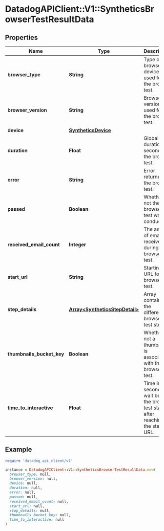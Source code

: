 # DatadogAPIClient::V1::SyntheticsBrowserTestResultData

## Properties

| Name                      | Type                                                             | Description                                                                         | Notes      |
| ------------------------- | ---------------------------------------------------------------- | ----------------------------------------------------------------------------------- | ---------- |
| **browser_type**          | **String**                                                       | Type of browser device used for the browser test.                                   | [optional] |
| **browser_version**       | **String**                                                       | Browser version used for the browser test.                                          | [optional] |
| **device**                | [**SyntheticsDevice**](SyntheticsDevice.md)                      |                                                                                     | [optional] |
| **duration**              | **Float**                                                        | Global duration in second of the browser test.                                      | [optional] |
| **error**                 | **String**                                                       | Error returned for the browser test.                                                | [optional] |
| **passed**                | **Boolean**                                                      | Whether or not the browser test was conducted.                                      | [optional] |
| **received_email_count**  | **Integer**                                                      | The amount of email received during the browser test.                               | [optional] |
| **start_url**             | **String**                                                       | Starting URL for the browser test.                                                  | [optional] |
| **step_details**          | [**Array&lt;SyntheticsStepDetail&gt;**](SyntheticsStepDetail.md) | Array containing the different browser test steps.                                  | [optional] |
| **thumbnails_bucket_key** | **Boolean**                                                      | Whether or not a thumbnail is associated with the browser test.                     | [optional] |
| **time_to_interactive**   | **Float**                                                        | Time in second to wait before the browser test starts after reaching the start URL. | [optional] |

## Example

```ruby
require 'datadog_api_client/v1'

instance = DatadogAPIClient::V1::SyntheticsBrowserTestResultData.new(
  browser_type: null,
  browser_version: null,
  device: null,
  duration: null,
  error: null,
  passed: null,
  received_email_count: null,
  start_url: null,
  step_details: null,
  thumbnails_bucket_key: null,
  time_to_interactive: null
)
```
